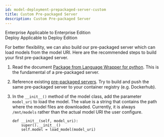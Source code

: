 ```yaml
---
id: model-deployment-prepackaged-server-custom
title: Custom Pre-packaged Server
description: Custom Pre-packaged Server
---
```


<div class="label-sect">
  <div class="ee-only tooltip">Enterprise
    <span class="tooltiptext">Applicable to Enterprise Edition</span>
  </div>
  <div class="deploy-only tooltip">Deploy
    <span class="tooltiptext">Applicable to Deploy Edition</span>
  </div>
</div>

For better flexibility, we can also build our pre-packaged server which can load models from the model URI. Here are the recommended steps to build your first pre-packaged server.


1. Read the document [Package from Language Wrapper for python](model-deployment-language-wrapper-intro). This is the fundamental of a pre-packaged server.
1. Reference existing [pre-packaged servers](https://github.com/InfuseAI/primehub-seldon-servers). Try to build and push the same pre-packaged server to your container registry (e.g. Dockerhub).
1. In the `__init__()` method of the model class, add the parameter `model_uri` to load the model. The value is a string that contains the path where the model files are downloaded. Currently, it is always `/mnt/models` rather than the actual model URI the user configure.

    ```
    def __init__(self, model_uri):
        super().__init__()
        self.model = load_model(model_uri)
    ```
